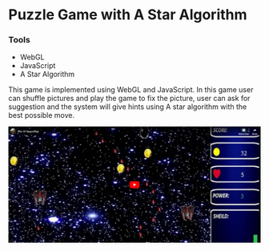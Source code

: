 # Puzzle Game with A Star Algorithm
<h3> Tools </h3>
<ul>
<li>WebGL</li>
<li>JavaScript</li>
<li>A Star Algorithm</li>
</ul>
This game is implemented using WebGL and JavaScript. In this game user can shuffle pictures and play the game to fix the picture, user can ask for suggestion and the system will give hints using A star algorithm with the best possible move. 

[![Watch the video](https://github.com/Oishee30/War-Of-Spaceship-Visual-Studio/blob/master/war.PNG)](https://www.youtube.com/embed/E7yYV9QxAYA)

